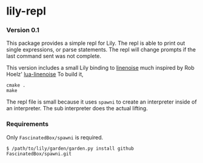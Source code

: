 # lily-repl

### Version 0.1

This package provides a simple repl for Lily. The repl is able to print out
single expressions, or parse statements. The repl will change prompts if the
last command sent was not complete.

This version includes a small Lily binding to [linenoise](https://github.com/antirez/linenoise)
much inspired by Rob Hoelz' [lua-linenoise](https://github.com/hoelzro/lua-linenoise)
To build it,

```
cmake .
make
```

The repl file is small because it uses `spawni` to create an interpreter inside
of an interpreter. The sub interpreter does the actual lifting.

### Requirements

Only `FascinatedBox/spawni` is required.

```
$ /path/to/lily/garden/garden.py install github FascinatedBox/spawni.git
```
